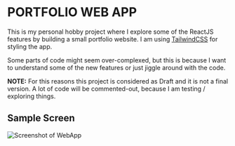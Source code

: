 # PORTFOLIO WEB APP

This is my personal hobby project where I explore some of the ReactJS features
by building a small portfolio website. I am using
[TailwindCSS](https://tailwindcss.com/) for styling the app.

Some parts of code might seem over-complexed, but this is because I want to
understand some of the new features or just jiggle around with the code.

**NOTE:** For this reasons this project is considered as Draft and it is not a
final version. A lot of code will be commented-out, because I am testing /
exploring things.

## Sample Screen

![Screenshot of WebApp](http://shrani.si/f/3a/2u/3xuFVxXs/20210212-reactjs-portfol.png)
